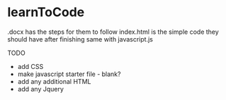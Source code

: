 # learnToCode 
.docx has the steps for them to follow
index.html is the simple code they should have after finishing
same with javascript.js

TODO
* add CSS
* make javascript starter file - blank?
* add any additional HTML
* add any Jquery
